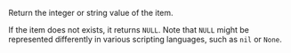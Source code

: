 Return the integer or string value of the item.

If the item does not exists, it returns `NULL`. Note that `NULL` might be represented differently in various scripting languages, such as `nil` or `None`.
